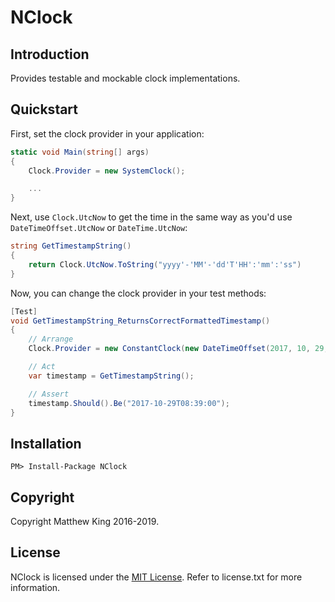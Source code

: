 NClock
======

Introduction
------------

Provides testable and mockable clock implementations.

Quickstart
----------

First, set the clock provider in your application:

```csharp
static void Main(string[] args)
{
    Clock.Provider = new SystemClock();

    ...
}
```

Next, use `Clock.UtcNow` to get the time in the same way as you'd use `DateTimeOffset.UtcNow` or `DateTime.UtcNow`:

```csharp
string GetTimestampString()
{
    return Clock.UtcNow.ToString("yyyy'-'MM'-'dd'T'HH':'mm':'ss")
}
```

Now, you can change the clock provider in your test methods:

```csharp
[Test]
void GetTimestampString_ReturnsCorrectFormattedTimestamp()
{
    // Arrange
    Clock.Provider = new ConstantClock(new DateTimeOffset(2017, 10, 29, 08, 39, 00, TimeSpan.Zero));

    // Act
    var timestamp = GetTimestampString();

    // Assert
    timestamp.Should().Be("2017-10-29T08:39:00");
}
```

### 

Installation
------------

`PM> Install-Package NClock`

Copyright
---------
Copyright Matthew King 2016-2019.

License
-------
NClock is licensed under the [MIT License](https://opensource.org/licenses/MIT). Refer to license.txt for more information.
